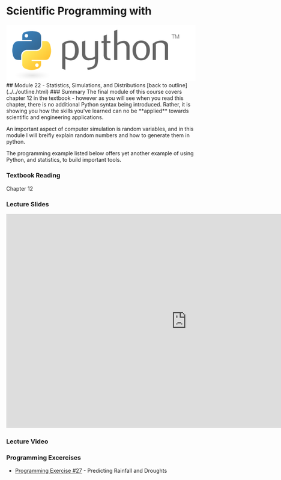 # Scientific Programming with 
<img src="../../imgs/python.png"/>
## Module 22 - Statistics, Simulations, and Distributions
[back to outline](../../outline.html)
### Summary
The final module of this course covers chapter 12 in the textbook - however as you will see when you read this chapter, there is no additional Python syntax being introduced.  Rather, it is showing you how the skills you've learned can no be **applied** towards scientific and engineering applications.

An important aspect of computer simulation is random variables, and in this module I will breifly explain random numbers and how to generate them in python.

The programming example listed below offers yet another example of using Python, and statistics, to build important tools.


### Textbook Reading
Chapter 12

### Lecture Slides
<iframe src="https://docs.google.com/presentation/d/162BhpBSrNTLwgzds83MjtoW-rEnYD8l3CODapxDxI-0/embed?start=false&loop=false&delayms=3000" frameborder="0" width="960" height="569" allowfullscreen="true" mozallowfullscreen="true" webkitallowfullscreen="true"></iframe>

### Lecture Video

### Programming Excercises
- [Programming Exercise #27](../../exercises/pe26) - Predicting Rainfall and Droughts 






